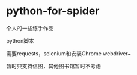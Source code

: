# python-for-spider
个人的一些练手作品

python脚本

需要requests，selenium和安装Chrome webdriver~

暂时只支持信图，其他图书馆暂时不考虑
